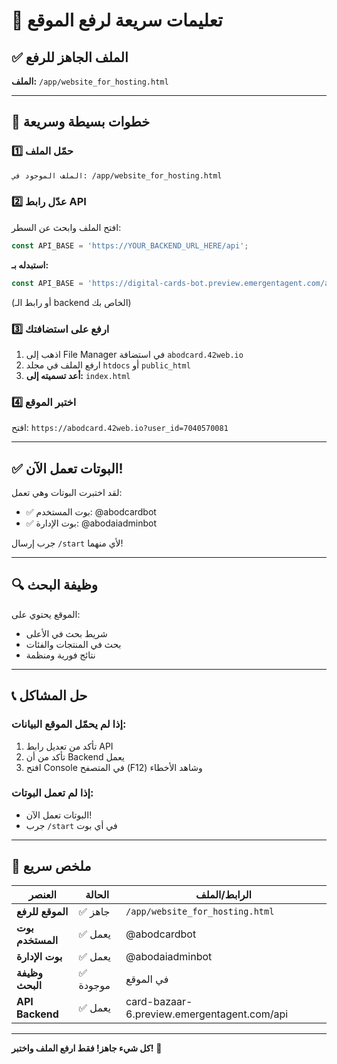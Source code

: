 # 🚀 تعليمات سريعة لرفع الموقع

## ✅ الملف الجاهز للرفع
**الملف:** `/app/website_for_hosting.html`

---

## 📝 خطوات بسيطة وسريعة

### 1️⃣ حمّل الملف
```bash
الملف الموجود في: /app/website_for_hosting.html
```

### 2️⃣ عدّل رابط API
افتح الملف وابحث عن السطر:
```javascript
const API_BASE = 'https://YOUR_BACKEND_URL_HERE/api';
```

**استبدله بـ:**
```javascript
const API_BASE = 'https://digital-cards-bot.preview.emergentagent.com/api';
```
(أو رابط الـ backend الخاص بك)

### 3️⃣ ارفع على استضافتك
1. اذهب إلى File Manager في استضافة `abodcard.42web.io`
2. ارفع الملف في مجلد `htdocs` أو `public_html`
3. **أعد تسميته إلى:** `index.html`

### 4️⃣ اختبر الموقع
افتح: `https://abodcard.42web.io?user_id=7040570081`

---

## ✅ البوتات تعمل الآن!

لقد اختبرت البوتات وهي تعمل:
- ✅ بوت المستخدم: @abodcardbot
- ✅ بوت الإدارة: @abodaiadminbot

جرب إرسال `/start` لأي منهما!

---

## 🔍 وظيفة البحث

الموقع يحتوي على:
- شريط بحث في الأعلى
- بحث في المنتجات والفئات
- نتائج فورية ومنظمة

---

## 📞 حل المشاكل

### إذا لم يحمّل الموقع البيانات:
1. تأكد من تعديل رابط API
2. تأكد من أن Backend يعمل
3. افتح Console في المتصفح (F12) وشاهد الأخطاء

### إذا لم تعمل البوتات:
- البوتات تعمل الآن!
- جرب `/start` في أي بوت

---

## 🎯 ملخص سريع

| العنصر | الحالة | الرابط/الملف |
|--------|---------|--------------|
| **الموقع للرفع** | ✅ جاهز | `/app/website_for_hosting.html` |
| **بوت المستخدم** | ✅ يعمل | @abodcardbot |
| **بوت الإدارة** | ✅ يعمل | @abodaiadminbot |
| **وظيفة البحث** | ✅ موجودة | في الموقع |
| **API Backend** | ✅ يعمل | card-bazaar-6.preview.emergentagent.com/api |

---

**كل شيء جاهز! فقط ارفع الملف واختبر!** 🎉
